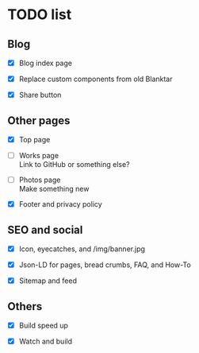 # TODO list

## Blog

- [x] Blog index page

- [X] Replace custom components from old Blanktar

- [x] Share button

## Other pages

- [x] Top page

- [ ] Works page  
  Link to GitHub or something else?

- [ ] Photos page  
  Make something new

- [x] Footer and privacy policy

## SEO and social

- [x] Icon, eyecatches, and /img/banner.jpg

- [x] Json-LD for pages, bread crumbs, FAQ, and How-To

- [x] Sitemap and feed

## Others

- [x] Build speed up

- [x] Watch and build
